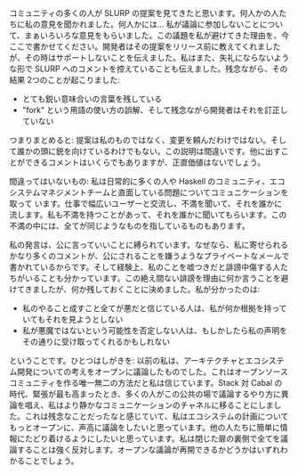 コミュニティの多くの人が SLURP の提案を見てきたと思います。何人かの人たちに私の意見を聞かれました。何人かには... 私が議論に参加しないことについて、まぁいろいろな意見をもらいました。この議題を私が避けてきた理由を、今ここで書かせてください。開発者はその提案をリリース前に教えてくれましたが、その時はサポートしないことを伝えました。私はまた、失礼にならないような形で SLURP へのコメントを控えていることも伝えました。残念ながら、その結果 2つのことが起こりました:

* とても鋭い意味合いの言葉を残している
* "fork" という用語の使い方の誤解、そして残念ながら開発者はそれを訂正していない

つまりまとめると: 提案は私のものではなく、変更を頼んだわけではない。そして誰かの頭に銃を向けているわけでもない。この説明は間違いです。他に出すことができるコメントはいくらでもありますが、正直価値はないでしょう。

間違ってはいないもの: 私は日常的に多くの人や Haskell のコミュニティ、エコシステムマネジメントチームと直面している問題についてコミュニケーションを取って
います。仕事で幅広いユーザーと交流し、不満を聞いて、それを誰かに流します。私も不満を持つことがあって、それを誰かに聞いてもらいます。この不満の中には、全てが同じようなものを指しているものもあります。

私の発言は、公に言っていいことに縛られています。なぜなら、私に寄せられるかなり多くのコメントが、公にされることを嫌うようなプライベートなメールで書かれているからです。そして経験上、私のことを嘘つきだと誹謗中傷する人たちがいることも分かっています。この絶え間ない誹謗を理由に何か言うことを避けてきましたが、何か残しておくことに決めました。私が分かったのは:

* 私のやること成すこと全てが悪だと信じている人は、私が何か根拠を持っていてもそれを見ようとしない
* 私が悪魔ではないという可能性を否定しない人は、もしかしたら私の声明をその通りに受け取ってくれるかもしれない

ということです。ひとつはしがきを: 以前の私は、アーキテクチャとエコシステム開発についての考えをオープンに議論したものでした。これはオープンソースコミュニティを作る唯一無二の方法だと私は信じています。Stack 対 Cabal の時代、緊張が最も高まったとき、多くの人がこの公共の場で議論するやり方に異論を唱え、私はより静かなコミュニケーションのチャネルに移ることにしました。これは残念なことだったなと感じていて、私はエコシステムの計画についてもっとオープンに、声高に議論をしたいと思っています。他の人たちに簡単に情報にたどり着けるようにしたいと思っています。私は閉じた扉の裏側で全てを議論することは強く反対します。オープンな議論が再開できるかどうかはいずれわかることでしょう。
